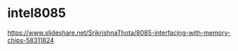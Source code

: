 # intel8085

https://www.slideshare.net/SrikrishnaThota/8085-interfacing-with-memory-chips-58311824

